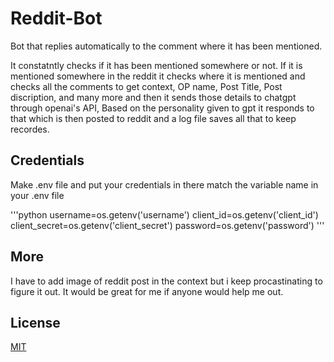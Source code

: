 # Reddit-Bot
Bot that replies automatically to the comment where it has been mentioned.

It constatntly checks if it has been mentioned somewhere or not. If it is mentioned somewhere in the reddit it checks where it is mentioned and checks all the comments to get context, OP name, Post Title, Post discription, and many more and then it sends those details to chatgpt through openai's API, Based on the personality given to gpt it responds to that which is then posted to reddit and a log file saves all that to keep recordes.


## Credentials

Make .env file and put your credentials in there
match the variable name in your .env file

'''python
username=os.getenv('username')
client_id=os.getenv('client_id')
client_secret=os.getenv('client_secret')
password=os.getenv('password')
'''

## More

I have to add image of reddit post in the context but i keep procastinating to figure it out. It would be great for me if anyone would help me out.

## License

[MIT](https://choosealicense.com/licenses/mit/)
